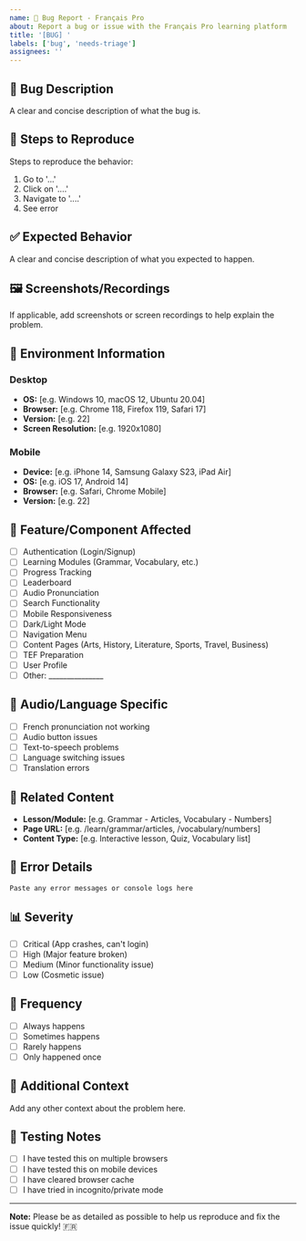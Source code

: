 ```yaml
---
name: 🐛 Bug Report - Français Pro
about: Report a bug or issue with the Français Pro learning platform
title: '[BUG] '
labels: ['bug', 'needs-triage']
assignees: ''
---
```


## 🐛 Bug Description
A clear and concise description of what the bug is.

## 🔄 Steps to Reproduce
Steps to reproduce the behavior:
1. Go to '...'
2. Click on '....'
3. Navigate to '....'
4. See error

## ✅ Expected Behavior
A clear and concise description of what you expected to happen.

## 🖼️ Screenshots/Recordings
If applicable, add screenshots or screen recordings to help explain the problem.

## 📱 Environment Information

### Desktop
- **OS:** [e.g. Windows 10, macOS 12, Ubuntu 20.04]
- **Browser:** [e.g. Chrome 118, Firefox 119, Safari 17]
- **Version:** [e.g. 22]
- **Screen Resolution:** [e.g. 1920x1080]

### Mobile
- **Device:** [e.g. iPhone 14, Samsung Galaxy S23, iPad Air]
- **OS:** [e.g. iOS 17, Android 14]
- **Browser:** [e.g. Safari, Chrome Mobile]
- **Version:** [e.g. 22]

## 🎯 Feature/Component Affected
- [ ] Authentication (Login/Signup)
- [ ] Learning Modules (Grammar, Vocabulary, etc.)
- [ ] Progress Tracking
- [ ] Leaderboard
- [ ] Audio Pronunciation
- [ ] Search Functionality
- [ ] Mobile Responsiveness
- [ ] Dark/Light Mode
- [ ] Navigation Menu
- [ ] Content Pages (Arts, History, Literature, Sports, Travel, Business)
- [ ] TEF Preparation
- [ ] User Profile
- [ ] Other: _______________

## 🎵 Audio/Language Specific
- [ ] French pronunciation not working
- [ ] Audio button issues
- [ ] Text-to-speech problems
- [ ] Language switching issues
- [ ] Translation errors

## 🔗 Related Content
- **Lesson/Module:** [e.g. Grammar - Articles, Vocabulary - Numbers]
- **Page URL:** [e.g. /learn/grammar/articles, /vocabulary/numbers]
- **Content Type:** [e.g. Interactive lesson, Quiz, Vocabulary list]

## 🚨 Error Details
```
Paste any error messages or console logs here
```

## 📊 Severity
- [ ] Critical (App crashes, can't login)
- [ ] High (Major feature broken)
- [ ] Medium (Minor functionality issue)
- [ ] Low (Cosmetic issue)

## 🔄 Frequency
- [ ] Always happens
- [ ] Sometimes happens
- [ ] Rarely happens
- [ ] Only happened once

## 📝 Additional Context
Add any other context about the problem here.

## 🧪 Testing Notes
- [ ] I have tested this on multiple browsers
- [ ] I have tested this on mobile devices
- [ ] I have cleared browser cache
- [ ] I have tried in incognito/private mode

---
**Note:** Please be as detailed as possible to help us reproduce and fix the issue quickly! 🇫🇷
